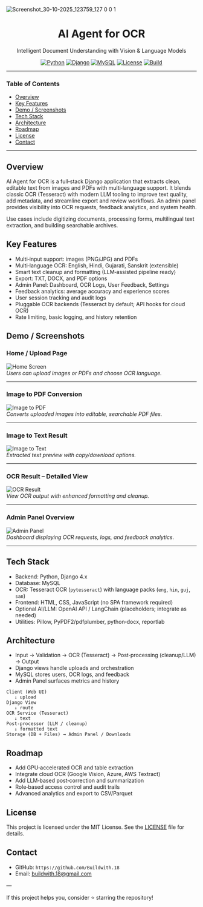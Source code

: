 ![Screenshot_30-10-2025_123759_127 0 0 1](https://github.com/user-attachments/assets/623d2cc6-878a-48d2-86bc-bb9f6dcbad14)<div align="center">

# AI Agent for OCR

Intelligent Document Understanding with Vision & Language Models

[![Python](https://img.shields.io/badge/Python-3.10%2B-3776AB?logo=python&logoColor=white)](#)
[![Django](https://img.shields.io/badge/Django-4.x-0C4B33?logo=django&logoColor=white)](#)
[![MySQL](https://img.shields.io/badge/DB-MySQL-4479A1?logo=mysql&logoColor=white)](#)
[![License](https://img.shields.io/badge/License-MIT-green.svg)](#license)
[![Build](https://img.shields.io/badge/Build-Passing-brightgreen)](#)

</div>

---

### Table of Contents

- [Overview](#overview)
- [Key Features](#key-features)
- [Demo / Screenshots](#demo--screenshots)
- [Tech Stack](#tech-stack)
- [Architecture](#architecture)
- [Roadmap](#roadmap)
- [License](#license)
- [Contact](#contact)

---

## Overview

AI Agent for OCR is a full‑stack Django application that extracts clean, editable text from images and PDFs with multi‑language support. It blends classic OCR (Tesseract) with modern LLM tooling to improve text quality, add metadata, and streamline export and review workflows. An admin panel provides visibility into OCR requests, feedback analytics, and system health.

Use cases include digitizing documents, processing forms, multilingual text extraction, and building searchable archives.

## Key Features

- Multi‑input support: images (PNG/JPG) and PDFs
- Multi‑language OCR: English, Hindi, Gujarati, Sanskrit (extensible)
- Smart text cleanup and formatting (LLM‑assisted pipeline ready)
- Export: TXT, DOCX, and PDF options
- Admin Panel: Dashboard, OCR Logs, User Feedback, Settings
- Feedback analytics: average accuracy and experience scores
- User session tracking and audit logs
- Pluggable OCR backends (Tesseract by default; API hooks for cloud OCR)
- Rate limiting, basic logging, and history retention

## Demo / Screenshots

### Home / Upload Page
![Home Screen](./img/Home_page.jpeg)  
_Users can upload images or PDFs and choose OCR language._

---

### Image to PDF Conversion
![Image to PDF](./img/Image_to_PDF.jpeg)  
_Converts uploaded images into editable, searchable PDF files._

---

### Image to Text Result
![Image to Text](./img/Image_to_text.jpeg)  
_Extracted text preview with copy/download options._

---

### OCR Result – Detailed View
![OCR Result](./img/Image_to_texr_result.jpeg)  
_View OCR output with enhanced formatting and cleanup._

---

### Admin Panel Overview
![Admin Panel](./img/Image_to_text_result.jpeg)  
_Dashboard displaying OCR requests, logs, and feedback analytics._

---

## Tech Stack

- Backend: Python, Django 4.x
- Database: MySQL
- OCR: Tesseract OCR (`pytesseract`) with language packs (`eng`, `hin`, `guj`, `san`)
- Frontend: HTML, CSS, JavaScript (no SPA framework required)
- Optional AI/LLM: OpenAI API / LangChain (placeholders; integrate as needed)
- Utilities: Pillow, PyPDF2/pdfplumber, python‑docx, reportlab

## Architecture

- Input → Validation → OCR (Tesseract) → Post‑processing (cleanup/LLM) → Output
- Django views handle uploads and orchestration
- MySQL stores users, OCR logs, and feedback
- Admin Panel surfaces metrics and history

```text
Client (Web UI)
   ↓ upload
Django View
   ↓ route
OCR Service (Tesseract)
   ↓ text
Post‑processor (LLM / cleanup)
   ↓ formatted text
Storage (DB + Files) → Admin Panel / Downloads
```

## Roadmap

- Add GPU‑accelerated OCR and table extraction
- Integrate cloud OCR (Google Vision, Azure, AWS Textract)
- Add LLM‑based post‑correction and summarization
- Role‑based access control and audit trails
- Advanced analytics and export to CSV/Parquet

## License

This project is licensed under the MIT License. See the [LICENSE](LICENSE) file for details.

## Contact

- GitHub: `https://github.com/Buildwith.18`
- Email: buildwith.18@gmail.com

—

If this project helps you, consider ⭐ starring the repository!




